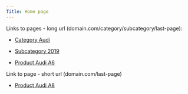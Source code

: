 ```yaml
---
Title: Home page
---
```


Links to pages - long url (domain.com/category/subcategory/last-page):

* [Category Audi](/category-audi/)

* [Subcategory 2019](category-audi/subcategory-2019/)

* [Product Audi A6](category-audi/subcategory-2019/audi-6/)

Link to page - short url (domain.com/last-page)

* [Product Audi A8](/audi-8/)